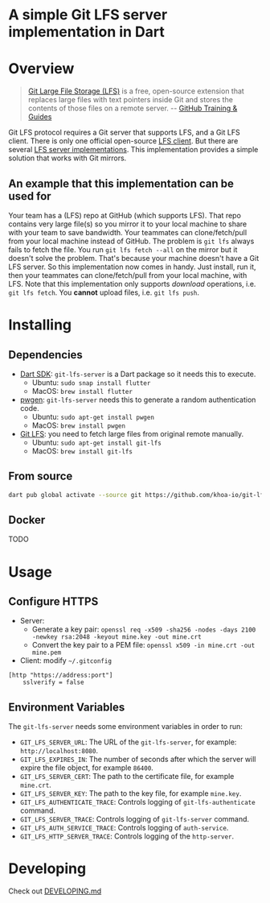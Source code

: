 A simple Git LFS server implementation in Dart
===============================

# Overview

> [Git Large File Storage (LFS)](https://git-lfs.github.com) is a free, open-source extension that replaces large files with text pointers inside Git and stores the contents of those files on a remote server.
> -- [GitHub Training & Guides](https://youtu.be/uLR1RNqJ1Mw)

Git LFS protocol requires a Git server that supports LFS, and a Git LFS client. There is only one official open-source [LFS client](https://github.com/git-lfs/git-lfs.git). But there are several [LFS server implementations](https://github.com/git-lfs/git-lfs/wiki/Implementations). This implementation provides a simple solution that works with Git mirrors.

## An example that this implementation can be used for
Your team has a (LFS) repo at GitHub (which supports LFS). That repo contains very large file(s) so you mirror it to your local machine to share with your team to save bandwidth. Your teammates can clone/fetch/pull from your local machine instead of GitHub. The problem is `git lfs` always fails to fetch the file. You run `git lfs fetch --all` on the mirror but it doesn't solve the problem. That's because your machine doesn't have a Git LFS server. So this implementation now comes in handy. Just install, run it, then your teammates can clone/fetch/pull from your local machine, with LFS. Note that this implementation only supports _download_ operations, i.e. `git lfs fetch`. You **cannot** upload files, i.e. `git lfs push`.

# Installing
## Dependencies

- [Dart SDK](https://dart.dev/get-dart): `git-lfs-server` is a Dart package so it needs this to execute.
  - Ubuntu: `sudo snap install flutter`
  - MacOS: `brew install flutter`
- [pwgen](https://github.com/tytso/pwgen): `git-lfs-server` needs this to generate a random authentication code.
  - Ubuntu: `sudo apt-get install pwgen`
  - MacOS: `brew install pwgen`
- [Git LFS](https://github.com/khoa-io/git-lfs-server.git): you need to fetch large files from original remote manually.
  - Ubuntu: `sudo apt-get install git-lfs`
  - MacOS: `brew install git-lfs`

## From source

```bash
dart pub global activate --source git https://github.com/khoa-io/git-lfs-server.git
```

## Docker

TODO
# Usage

## Configure HTTPS

- Server:
    - Generate a key pair: `openssl req -x509 -sha256 -nodes -days 2100 -newkey rsa:2048 -keyout mine.key -out mine.crt`
    - Convert the key pair to a PEM file: `openssl x509 -in mine.crt -out mine.pem`
- Client: modify `~/.gitconfig`
```
[http "https://address:port"]
	sslverify = false
```

## Environment Variables
The `git-lfs-server` needs some environment variables in order to run:
- `GIT_LFS_SERVER_URL`: The URL of the `git-lfs-server`, for example: `http://localhost:8080`.
- `GIT_LFS_EXPIRES_IN`: The number of seconds after which the server will expire the file object, for example `86400`.
- `GIT_LFS_SERVER_CERT`: The path to the certificate file, for example `mine.crt`.
- `GIT_LFS_SERVER_KEY`: The path to the key file, for example `mine.key`.
- `GIT_LFS_AUTHENTICATE_TRACE`: Controls logging of `git-lfs-authenticate` command.
- `GIT_LFS_SERVER_TRACE`: Controls logging of `git-lfs-server` command.
- `GIT_LFS_AUTH_SERVICE_TRACE`: Controls logging of `auth-service`.
- `GIT_LFS_HTTP_SERVER_TRACE`: Controls logging of the `http-server`.

# Developing

Check out [DEVELOPING.md](./DEVELOPING.md)
